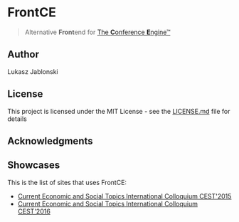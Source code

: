 # FrontCE
> Alternative **Front**end for [The **C**onference **E**ngine&trade;](http://science24.com/conferences/)

## Author
Lukasz Jablonski

## License
This project is licensed under the MIT License - see the [LICENSE.md](LICENSE.md) file for details

## Acknowledgments


## Showcases
This is the list of sites that uses FrontCE:
* [Current Economic and Social Topics International Colloquium CEST'2015](http://cest2015.uni.lodz.pl/)
* [Current Economic and Social Topics International Colloquium CEST'2016](http://cest2016.cestira.eu/)
